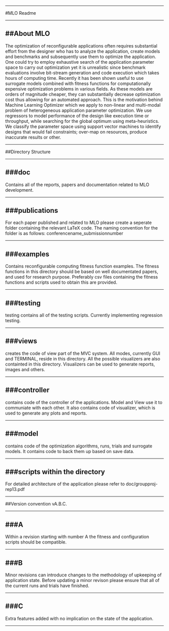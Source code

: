 ***********************************************************************************************************************
#MLO Readme
************************************************************************************************************************

##About MLO
-----------------------------------------------------------------------------------------------------------------------

The optimization of reconfigurable applications often requires
substantial effort from the designer who has to analyze the
application, create models and benchmarks and subsequently use them to
optimize the application. One could try to employ exhaustive search of
the application parameter space to carry out optimization yet it is
unrealistic since benchmark evaluations involve bit-stream generation
and code execution which takes hours of computing time. Recently it
has been shown useful to use surrogate models combined with fitness
functions for computationally expensive optimization problems in
various fields. As these models are orders of magnitude cheaper, they
can substantially decrease optimization cost thus allowing for an
automated approach. This is the motivation behind Machine Learning
Optimizer which we apply to non-linear and multi-modal problem of
heterogeneous application parameter optimization. We use regressors to
model performance of the design like execution time or throughput,
while searching for the global optimum using meta-heuristics. We
classify the parameter space using support vector machines to identify
designs that would fail constraints; over-map on resources, produce
inaccurate results or other.

************************************************************************************************************************

##Directory Structure

-----------------------------------------------------------------------------------------------------------------------
###doc
-----------------------------------------------------------------------------------------------------------------------

Contains all of the reports, papers and documentation related to MLO development. 

-----------------------------------------------------------------------------------------------------------------------
###publications
-----------------------------------------------------------------------------------------------------------------------

For each paper published and related to MLO please create a seperate folder containing the relevant LaTeX code. The naming
convention for the folder is as follows: conferencename_submissionnumber

-----------------------------------------------------------------------------------------------------------------------
###examples
-----------------------------------------------------------------------------------------------------------------------

Contains reconfigurable computing fitness function examples. The fitness functions in this directory should be based on
well documentated papers, and used for research purpose. Preferably csv files containing the fitness functions and scripts
used to obtain this are provided. 

-----------------------------------------------------------------------------------------------------------------------
###testing
-----------------------------------------------------------------------------------------------------------------------

testing contains all of the testing scripts. Currently implementing regression testing. 

-----------------------------------------------------------------------------------------------------------------------
###views
-----------------------------------------------------------------------------------------------------------------------

creates the code of view part of the MVC system. All modes, currently GUI and TERMINAL, reside in this directory. All 
the possible visualizers are also containted in this directory. Visualizers can be used to generate reports, images
and others. 

-----------------------------------------------------------------------------------------------------------------------
###controller
-----------------------------------------------------------------------------------------------------------------------

contains code of the controller of the applications. Model and View use it to communiate with each other. 
It also contains code of visualizer, which is used to generate any plots and reports.  

-----------------------------------------------------------------------------------------------------------------------
###model
-----------------------------------------------------------------------------------------------------------------------

contains code of the optimization algorithms, runs, trials and surrogate models. It contains code to back them up
based on save data. 

-----------------------------------------------------------------------------------------------------------------------
###scripts within the directory
-----------------------------------------------------------------------------------------------------------------------
For detailed architecture of the application please refer to doc/groupproj-rep13.pdf


************************************************************************************************************************

##Version convention vA.B.C.

-----------------------------------------------------------------------------------------------------------------------
###A
-----------------------------------------------------------------------------------------------------------------------

Within a revision starting with number A the fitness and configuration scripts should be compatible. 

-----------------------------------------------------------------------------------------------------------------------
###B
-----------------------------------------------------------------------------------------------------------------------

Minor revisions can introduce changes to the methodology of upkeeping of application state. Before updating a minor revison
please ensure that all of the current runs and trials have finished. 

-----------------------------------------------------------------------------------------------------------------------
###C
-----------------------------------------------------------------------------------------------------------------------

Extra features added with no implication on the state of the application. 

************************************************************************************************************************
